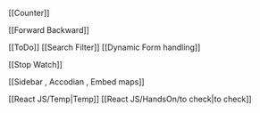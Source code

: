 


[[Counter]]

[[Forward Backward]]



[[ToDo]]
[[Search Filter]]
[[Dynamic Form handling]]



[[Stop Watch]]

[[Sidebar , Accodian , Embed maps]]



[[React JS/Temp|Temp]]
[[React JS/HandsOn/to check|to check]]
